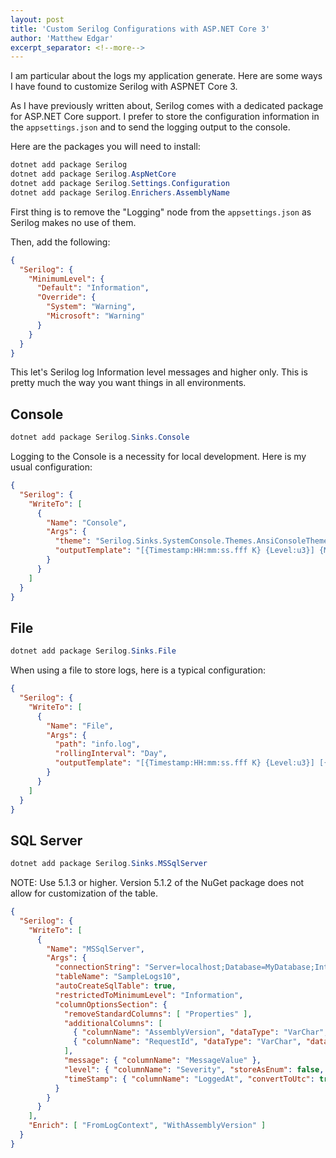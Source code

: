 ```yaml
---
layout: post
title: 'Custom Serilog Configurations with ASP.NET Core 3'
author: 'Matthew Edgar'
excerpt_separator: <!--more-->
---
```


I am particular about the logs my application generate. Here are some ways I have found
to customize Serilog with ASPNET Core 3.
<!--more-->

As I have previously written about, Serilog comes with a dedicated package for ASP.NET Core support.
I prefer to store the configuration information in the `appsettings.json` and to send the logging 
output to the console. 

Here are the packages you will need to install:

```powershell
dotnet add package Serilog
dotnet add package Serilog.AspNetCore
dotnet add package Serilog.Settings.Configuration
dotnet add package Serilog.Enrichers.AssemblyName
```

First thing is to remove the "Logging" node from the `appsettings.json` as Serilog makes no use of them.

Then, add the following:

```json
{
  "Serilog": {
    "MinimumLevel": {
      "Default": "Information",
      "Override": {
        "System": "Warning",
        "Microsoft": "Warning"
      }
    }
  }
}
```

This let's Serilog log Information level messages and higher only. This is pretty much the way you want things in all environments.

## Console

```powershell
dotnet add package Serilog.Sinks.Console
```

Logging to the Console is a necessity for local development. Here is my usual configuration:

```json
{
  "Serilog": {
    "WriteTo": [
      {
        "Name": "Console",
        "Args": {
          "theme": "Serilog.Sinks.SystemConsole.Themes.AnsiConsoleTheme::Code, Serilog.Sinks.Console",
          "outputTemplate": "[{Timestamp:HH:mm:ss.fff K} {Level:u3}] {Message:lj} <s:{SourceContext}>{NewLine}{Exception}"
        }
      }
    ]
  }
}
```

## File

```powershell
dotnet add package Serilog.Sinks.File
```

When using a file to store logs, here is a typical configuration:

```json
{
  "Serilog": {
    "WriteTo": [
      { 
        "Name": "File",
        "Args": {
          "path": "info.log",
          "rollingInterval": "Day",
          "outputTemplate": "[{Timestamp:HH:mm:ss.fff K} {Level:u3}] [{AssemblyVersion}] {Message:lj} <s:{SourceContext}>{NewLine}{Exception}"
        }
      }
    ]
  }
}
```

## SQL Server

```powershell
dotnet add package Serilog.Sinks.MSSqlServer
```

NOTE: Use 5.1.3 or higher. Version 5.1.2 of the NuGet package does not allow for customization of the table.

```json
{
  "Serilog": {
    "WriteTo": [
      {
        "Name": "MSSqlServer",
        "Args": {
          "connectionString": "Server=localhost;Database=MyDatabase;Integrated Security=true;",
          "tableName": "SampleLogs10",
          "autoCreateSqlTable": true,
          "restrictedToMinimumLevel": "Information",
          "columnOptionsSection": {
            "removeStandardColumns": [ "Properties" ],
            "additionalColumns": [
              { "columnName": "AssemblyVersion", "dataType": "VarChar", "dataLength": 32 },
              { "columnName": "RequestId", "dataType": "VarChar", "dataLength": 32 }
            ],
            "message": { "columnName": "MessageValue" },
            "level": { "columnName": "Severity", "storeAsEnum": false, "dataLength": 32 },
            "timeStamp": { "columnName": "LoggedAt", "convertToUtc": true, "dataType": "DateTime2" }
          }
        }
      }
    ],
    "Enrich": [ "FromLogContext", "WithAssemblyVersion" ]
  }
}
```



